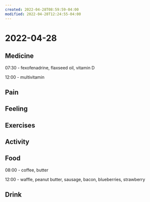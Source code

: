 ```yaml
---
created: 2022-04-28T08:59:59-04:00
modified: 2022-04-28T12:24:55-04:00
---
```


# 2022-04-28

## Medicine

07:30 - fexofenadrine, flaxseed oil, vitamin D

12:00 - multivitamin


## Pain


## Feeling


## Exercises


## Activity


## Food

08:00 - coffee, butter

12:00 - waffle, peanut butter, sausage, bacon, blueberries, strawberry


## Drink
